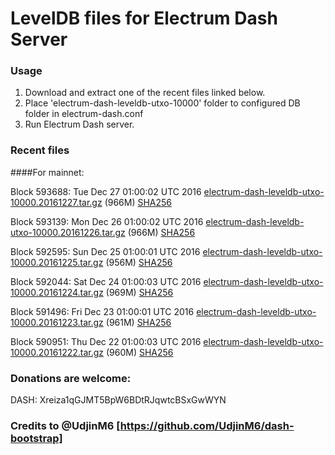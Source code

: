 # LevelDB files for Electrum Dash Server

### Usage

1. Download and extract one of the recent files linked below.
2. Place 'electrum-dash-leveldb-utxo-10000' folder to configured DB folder in electrum-dash.conf
3. Run Electrum Dash server.

### Recent files

####For mainnet:

Block 593688: Tue Dec 27 01:00:02 UTC 2016 [electrum-dash-leveldb-utxo-10000.20161227.tar.gz](https://transfer.sh/MgEzl/electrum-dash-leveldb-utxo-10000.20161227.tar.gz) (966M) [SHA256](https://transfer.sh/qAxr1/electrum-dash-leveldb-utxo-10000.20161227.tar.gz.sha256)

Block 593139: Mon Dec 26 01:00:02 UTC 2016 [electrum-dash-leveldb-utxo-10000.20161226.tar.gz](https://transfer.sh/YIYkk/electrum-dash-leveldb-utxo-10000.20161226.tar.gz) (966M) [SHA256](https://transfer.sh/bIYbI/electrum-dash-leveldb-utxo-10000.20161226.tar.gz.sha256)

Block 592595: Sun Dec 25 01:00:01 UTC 2016 [electrum-dash-leveldb-utxo-10000.20161225.tar.gz](https://transfer.sh/oRtOU/electrum-dash-leveldb-utxo-10000.20161225.tar.gz) (956M) [SHA256](https://transfer.sh/l4HZT/electrum-dash-leveldb-utxo-10000.20161225.tar.gz.sha256)

Block 592044: Sat Dec 24 01:00:03 UTC 2016 [electrum-dash-leveldb-utxo-10000.20161224.tar.gz](https://transfer.sh/26oBM/electrum-dash-leveldb-utxo-10000.20161224.tar.gz) (969M) [SHA256](https://transfer.sh/xn1xs/electrum-dash-leveldb-utxo-10000.20161224.tar.gz.sha256)

Block 591496: Fri Dec 23 01:00:01 UTC 2016 [electrum-dash-leveldb-utxo-10000.20161223.tar.gz](https://transfer.sh/ayuqK/electrum-dash-leveldb-utxo-10000.20161223.tar.gz) (961M) [SHA256](https://transfer.sh/9FCae/electrum-dash-leveldb-utxo-10000.20161223.tar.gz.sha256)

Block 590951: Thu Dec 22 01:00:03 UTC 2016 [electrum-dash-leveldb-utxo-10000.20161222.tar.gz](https://transfer.sh/uXR9p/electrum-dash-leveldb-utxo-10000.20161222.tar.gz) (960M) [SHA256](https://transfer.sh/F33x0/electrum-dash-leveldb-utxo-10000.20161222.tar.gz.sha256)

### Donations are welcome:

DASH: Xreiza1qGJMT5BpW6BDtRJqwtcBSxGwWYN

### Credits to @UdjinM6 [https://github.com/UdjinM6/dash-bootstrap]
